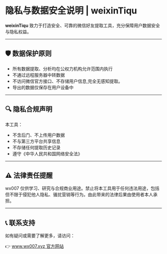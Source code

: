 # 隐私与数据安全说明 | weixinTiqu

**weixinTiqu** 致力于打造安全、可靠的微信好友提取工具，充分保障用户数据安全与隐私权益。

---

## 🛡️ 数据保护原则

- 所有数据提取、分析均在公权力机构允许范围内执行
- 不通过远程服务器中转数据
- 不访问微信官方接口、不存储用户信息,完全无感知提取。
- 导出的数据仅保存在用户设备中

---

## 🔍 隐私合规声明

本工具：

- 不含后门、不上传用户数据
- 不与第三方平台共享信息
- 不存储任何提取历史记录
- 遵守《中华人民共和国网络安全法》

---

## ⚠️ 法律责任提醒

wx007 仅供学习、研究与合规商业用途。禁止将本工具用于任何违法用途，包括但不限于侵犯他人隐私、骚扰营销等行为。由此带来的法律后果由使用者本人承担。

---

## 📞 联系支持

如有疑问或需要了解更多，请访问：

👉 [www.wx007.xyz 官方网站](https://www.wx007.xyz)

